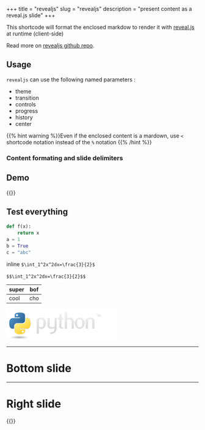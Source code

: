 +++
title = "revealjs"
slug = "revealjs"
description = "present content as a reveal.js slide"
+++

This shortcode will format the enclosed markdow to render it with [reveal.js](http://lab.hakim.se/reveal-js/) at runtime (client-side)

Read more on [revealjs github repo](https://github.com/hakimel/reveal.js/#markdown).

## Usage

`revealjs` can use the following named parameters :

* theme
* transition
* controls
* progress
* history
* center


{{% hint warning %}}Even if the enclosed content is a mardown, use `<` shortcode notation instead of the `%` notation {{% /hint %}}

### Content formating and slide delimiters


## Demo


{{<revealjs theme="moon" progress="true">}}

## Test everything

```python
def f(x):
    return x
a = 1
b = True
c = "abc"
```

inline `$\int_1^2x^2dx=\frac{3}{2}$`

`$$\int_1^2x^2dx=\frac{3}{2}$$`

| super | bof |
|-------|-----|
| cool  | cho |

![image](./0.png)

___

# Bottom slide

---

# Right slide

{{</revealjs>}}

